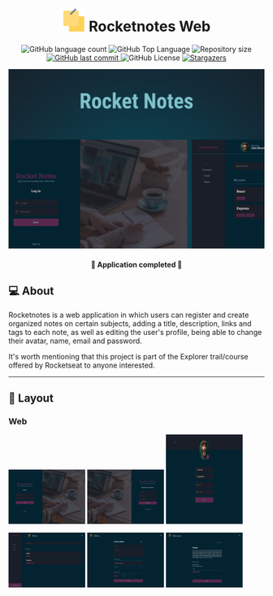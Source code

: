 <h1 align="center">
    <img src=".github/notes.svg" title="Rocketnotes" alt="" width="45px" />   
    Rocketnotes Web
</h1>

<p align="center">
  <img alt="GitHub language count" src="https://img.shields.io/github/languages/count/afsilvaluiz/rocketnotes-frontend">

  <img alt="GitHub Top Language" src="https://img.shields.io/github/languages/top/afsilvaluiz/rocketnotes-frontend" />

  <img alt="Repository size" src="https://img.shields.io/github/repo-size/afsilvaluiz/rocketnotes-frontend">
  
  <a href="https://github.com/afsilvaluiz/rocketnotes-frontend/commits/master">
    <img alt="GitHub last commit" src="https://img.shields.io/github/last-commit/afsilvaluiz/rocketnotes-frontend">
  </a>
 
  <img alt="GitHub License" src="https://img.shields.io/github/license/afsilvaluiz/rocketnotes-frontend">

   <a href="https://github.com/afsilvaluiz/rocketnotes-frontend/stargazers">
    <img alt="Stargazers" src="https://img.shields.io/github/stars/afsilvaluiz/rocketnotes-frontend?style=social">
  </a>
</p>

<p>
  <img src=".github/cover.png" alt="cover rocketnotes web" />
</p>

<h4 align="center"> 
	🚀 Application completed 🚀
</h4>

## 💻 About

Rocketnotes is a web application in which users can register and create organized notes on certain subjects, adding a title, description, links and tags to each note, as well as editing the user's profile, being able to change their avatar, name, email and password.

It's worth mentioning that this project is part of the Explorer trail/course offered by Rocketseat to anyone interested.

---

## 🎨 Layout

### Web
 
 
<img title="SignUp" src=".github/SignIn.png" width="30%"></img> <img title="SignIn" src=".github/SignUp.png" width="30%"></img> <img title="Profile" src=".github/Profile.png" width="30%" height="176"></img>

<img title="Home" src=".github/Home.png" width="30%"></img>  <img title="Create Note" src=".github/NoteCreate.png" width="30%"></img> <img title="Note Preview" src=".github/NotePreview.png" width="30%"></img>
